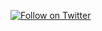 [![Follow on Twitter](https://img.shields.io/twitter/follow/gnucitizen.svg?logo=twitter)](https://twitter.com/gnucitizen)
